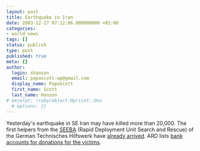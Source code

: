 ```yaml
---
layout: post
title: Earthquake in Iran
date: 2003-12-27 07:12:06.000000000 +01:00
categories:
- world news
tags: []
status: publish
type: post
published: true
meta: {}
author:
  login: shanson
  email: papascott-wp@gmail.com
  display_name: PapaScott
  first_name: Scott
  last_name: Hanson
# excerpt: !ruby/object:Hpricot::Doc
  # options: {}
---
```

<p>Yesterday's earthquake in SE Iran may have killed more than 20,000. The first helpers from the <a title="Special Unit SEEBA, In the aftermath of earthquakes" href="http://www.thw.de/english/seeba/index.htm">SEEBA</a> (Rapid Deployment Unit Search and Rescue) of the German Technisches Hilfswerk have <a title="Erdbeben im Iran: Erdbeben im Iran: THW-Einsatzkräfte sind gelandet" href="http://www.thw.de/thw-ausland/einsaetze/2003/iran/index.htm">already arrived</a>. ARD lists <a title="tagesschau.de : Spendenkonten für Erdbebenopfer" href="http://www.tagesschau.de/aktuell/meldungen/0,1185,OID2797882_REF1_NAVSPM1,00.html">bank accounts for donations for the victims</a>.</p>
